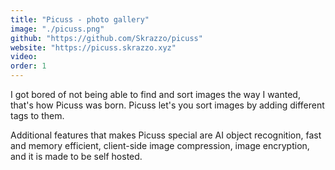 ```yaml
---
title: "Picuss - photo gallery"
image: "./picuss.png"
github: "https://github.com/Skrazzo/picuss"
website: "https://picuss.skrazzo.xyz"
video:
order: 1
---
```


I got bored of not being able to find and sort images the way I wanted, that's how Picuss was born. Picuss let's you sort images by adding different tags to them.

Additional features that makes Picuss special are AI object recognition, fast and memory efficient, client-side image compression, image encryption, and it is made to be self hosted.

